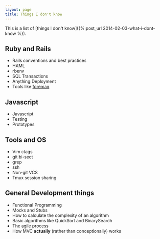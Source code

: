 ```yaml
---
layout: page
title: Things I don't know
---
```

This is a list of [things I don't know]({% post_url 2014-02-03-what-i-dont-know %}).

## Ruby and Rails

 * Rails conventions and best practices
 * HAML
 * rbenv
 * SQL Transactions
 * Anything Deployment
 * Tools like [foreman](https://github.com/ddollar/foreman)

## Javascript

 * Javascript
 * Testing
 * Prototypes

## Tools and OS

 * Vim ctags
 * git bi-sect
 * grep
 * ssh
 * Non-git VCS
 * Tmux session sharing

## General Development things

 * Functional Programming
 * Mocks and Stubs
 * How to calculate the complexity of an algorithm
 * Basic algorithms like QuickSort and BinarySearch
 * The agile process
 * How MVC **actually** (rather than conceptionally) works
